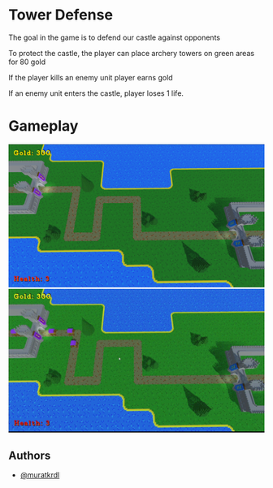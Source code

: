 
# Tower Defense

The goal in the game is to defend our castle against opponents

To protect the castle, the player can place archery towers on green areas for 80 gold

If the player kills an enemy unit player earns gold

If an enemy unit enters the castle, player loses 1 life.


# Gameplay

<img src="https://github.com/muratkrdl/TowerDefense/blob/main/Picture.png" width="auto">

<img src="https://github.com/muratkrdl/TowerDefense/blob/main/Gameplay.gif" width="auto">


## Authors

- [@muratkrdl](https://github.com/muratkrdl)

